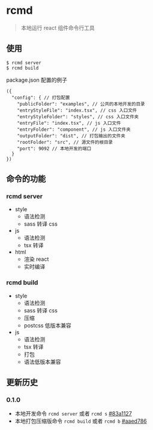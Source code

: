 # rcmd

> 本地运行 react 组件命令行工具

## 使用

```
$ rcmd server
$ rcmd build
```

package.json 配置的例子

```
({
  "config": { // 打包配置
    "publicFolder": "examples", // 公共的本地开发的目录
    "entryStyleFile": "index.tsx", // css 入口文件
    "entryStyleFolder": "styles", // css 入口文件夹
    "entryFile": "index.tsx", // js 入口文件
    "entryFolder": "component", // js 入口文件夹
    "outputFolder": "dist", // 打包输出的文件夹
    "rootFolder": "src", // 源文件的根目录
    "port": 9092 // 本地开发的端口
  }
})
```

## 命令的功能

### rcmd server
  - style
    - 语法检测
    - sass 转译 css
  - js
    - 语法检测
    - tsx 转译
  - html
    - 渲染 react
    - 实时编译

### rcmd build
  - style
    - 语法检测
    - sass 转译 css
    - 压缩
    - postcss 低版本兼容
  - js
    - 语法检测
    - tsx 转译
    - 打包
    - 语法低版本兼容

## 更新历史

### 0.1.0
   - 本地开发命令 `rcmd server` 或者 `rcmd s` [#83a1127](https://github.com/fe6/rcmd/commit/496c11073c665811543d1c709bc56df621ce1982)
   - 本地打包压缩版命令 `rcmd build` 或者 `rcmd b` [#aaed786](https://github.com/fe6/rcmd/commit/aaed7861872c4b10359c41d95c3f60dca4175adb)
